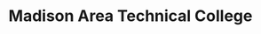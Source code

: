 ---
name: Perry Govier
group: OSPO Executive Committee
headshot: perry-govier-540x540.jpg
title: Madison Area Technical College
--- 